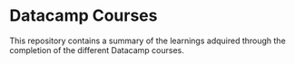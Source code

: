 # Datacamp Courses

This repository contains a summary of the learnings adquired through the completion of the different Datacamp courses.